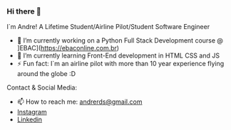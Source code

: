 ### Hi there 👋

 I`m Andre! A Lifetime Student/Airline Pilot/Student Software Engineer

 - 🔭 I’m currently working on a Python Full Stack Development course @ ]EBAC](https://ebaconline.com.br)
 - 🌱 I’m currently learning Front-End development in HTML CSS and JS
 - ⚡ Fun fact: I`m an airline pilot with more than 10 year experience flying around the globe :D
 
 Contact & Social Media:

 - 📫 How to reach me: andrerds@gmail.com
 - [Instagram](https://www.linkedin.com/in/andre-damasceno-9138b81a/)
 - [Linkedin](https://www.instagram.com/damascenopilot/)
 


<!--
**andredamasceno/andredamasceno** is a ✨ _special_ ✨ repository because its `README.md` (this file) appears on your GitHub profile.

Here are some ideas to get you started:

- 🔭 I’m currently working on ...
- 🌱 I’m currently learning ...
- 👯 I’m looking to collaborate on ...
- 🤔 I’m looking for help with ...
- 💬 Ask me about ...
- 📫 How to reach me: ...
- 😄 Pronouns: ...
- ⚡ Fun fact: ...
-->
